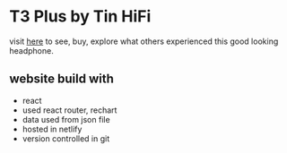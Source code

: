 # T3 Plus by Tin HiFi

visit [here](t3-plus.netlify.app) to see, buy, explore what others experienced this good looking headphone.

## website build with

-   react
-   used react router, rechart
-   data used from json file
-   hosted in netlify
-   version controlled in git
